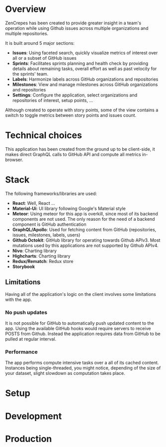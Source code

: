 # Overview

ZenCrepes has been created to provide greater insight in a team's operation while using Github issues across multiple organizations and multiple repositories. 

It is built around 5 major sections:
* __Issues__: Using faceted search, quickly visualize metrics of interest over all or a subset of GitHub issues
* __Sprints__: Facilitates sprints planning and health check by providing details about remaining tasks, overall effort as well as past velocity for the sprints' team.
* __Labels__: Harmonize labels across GitHub organizations and repositories
* __Milestones__: View and manage milestones across GitHub organizations and repositories
* __Settings__: Configure the application, select organizations and repositories of interest, setup points, ...

Although created to operate with story points, some of the view contains a switch to toggle metrics between story points and issues count.

# Technical choices

This application has been created from the ground up to be client-side, it makes direct GraphQL calls to GitHub API and compute all metrics in-browser.

# Stack

The following frameworks/libraries are used:
* __React__: Well, React ...
* __Material-Ui__: UI library following Google's Material style
* __Meteor__: Using meteor for this app is overkill, since most of its backend components are not used. The only reason for the need of a backend component is GitHub authentication
* __GraphQL/Apollo__: Used for fetching content from GitHub (repositories, issues, milestones, labels, users)
* __Github Octokit__: GitHub library for operating towards Github APIv3. Most mutations used by this applications are not supported by Github APIv4.
* __Nivo__: Charting library
* __Highcharts__: Charting library
* __Redux/Rematch__: Redux store
* __Storybook__

## Limitations

Having all of the application's logic on the client involves some limitations with the app.

### No push updates

It is not possible for GitHub to automatically push updated content to the app. Using the available GitHub hooks would require servers to receive POSTS from Github. Instead the application requires data from GitHub to be pulled at regular interval. 

### Performance

The app performs compute intensive tasks over a all of its cached content. Instances being single-threaded, you might notice, depending of the size of your dataset, slight slowdown as computation takes place.

# Setup


# Development


# Production

